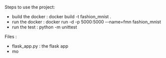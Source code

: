 Steps to use the project:

- build the docker : docker build -t fashion_mnist .
- run the docker : docker run -d -p 5000:5000 --name=fmn fashion_mnist
- run the test : python -m unittest

Files : 
- flask_app.py : the flask app
- mo